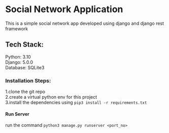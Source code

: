 # Social Network Application

This is a simple social network app developed using django and django rest framework

## Tech Stack:
Python: 3.10 \
Django: 5.0.0\
Database: SQLite3

### Installation Steps:
1.clone the git repo\
2.create a virtual python env for this project\
3.install the dependencies using `pip3 install -r requirements.txt`

#### Run Server
run the command `python3 manage.py runserver <port_no>`


